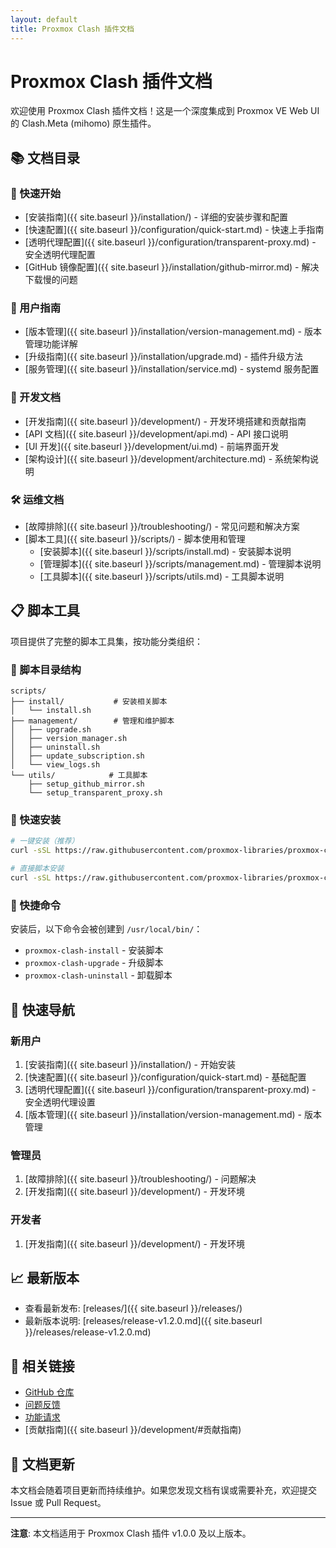```yaml
---
layout: default
title: Proxmox Clash 插件文档
---
```


# Proxmox Clash 插件文档

欢迎使用 Proxmox Clash 插件文档！这是一个深度集成到 Proxmox VE Web UI 的 Clash.Meta (mihomo) 原生插件。

## 📚 文档目录

### 🚀 快速开始
- [安装指南]({{ site.baseurl }}/installation/) - 详细的安装步骤和配置
- [快速配置]({{ site.baseurl }}/configuration/quick-start.md) - 快速上手指南
- [透明代理配置]({{ site.baseurl }}/configuration/transparent-proxy.md) - 安全透明代理配置
- [GitHub 镜像配置]({{ site.baseurl }}/installation/github-mirror.md) - 解决下载慢的问题

### 📖 用户指南
- [版本管理]({{ site.baseurl }}/installation/version-management.md) - 版本管理功能详解
- [升级指南]({{ site.baseurl }}/installation/upgrade.md) - 插件升级方法
- [服务管理]({{ site.baseurl }}/installation/service.md) - systemd 服务配置

### 🔧 开发文档
- [开发指南]({{ site.baseurl }}/development/) - 开发环境搭建和贡献指南
- [API 文档]({{ site.baseurl }}/development/api.md) - API 接口说明
- [UI 开发]({{ site.baseurl }}/development/ui.md) - 前端界面开发
- [架构设计]({{ site.baseurl }}/development/architecture.md) - 系统架构说明

### 🛠️ 运维文档
- [故障排除]({{ site.baseurl }}/troubleshooting/) - 常见问题和解决方案
- [脚本工具]({{ site.baseurl }}/scripts/) - 脚本使用和管理
  - [安装脚本]({{ site.baseurl }}/scripts/install.md) - 安装脚本说明
  - [管理脚本]({{ site.baseurl }}/scripts/management.md) - 管理脚本说明
  - [工具脚本]({{ site.baseurl }}/scripts/utils.md) - 工具脚本说明

## 📋 脚本工具

项目提供了完整的脚本工具集，按功能分类组织：

### 📁 脚本目录结构
```
scripts/
├── install/           # 安装相关脚本
│   └── install.sh
├── management/        # 管理和维护脚本
│   ├── upgrade.sh
│   ├── version_manager.sh
│   ├── uninstall.sh
│   ├── update_subscription.sh
│   └── view_logs.sh
└── utils/            # 工具脚本
    ├── setup_github_mirror.sh
    └── setup_transparent_proxy.sh
```

### 🚀 快速安装
```bash
# 一键安装（推荐）
curl -sSL https://raw.githubusercontent.com/proxmox-libraries/proxmox-clash-plugin/main/install.sh | sudo bash

# 直接脚本安装
curl -sSL https://raw.githubusercontent.com/proxmox-libraries/proxmox-clash-plugin/main/scripts/install/install.sh | sudo bash
```

### 🔗 快捷命令
安装后，以下命令会被创建到 `/usr/local/bin/`：
- `proxmox-clash-install` - 安装脚本
- `proxmox-clash-upgrade` - 升级脚本
- `proxmox-clash-uninstall` - 卸载脚本

## 🎯 快速导航

### 新用户
1. [安装指南]({{ site.baseurl }}/installation/) - 开始安装
2. [快速配置]({{ site.baseurl }}/configuration/quick-start.md) - 基础配置
3. [透明代理配置]({{ site.baseurl }}/configuration/transparent-proxy.md) - 安全透明代理设置
4. [版本管理]({{ site.baseurl }}/installation/version-management.md) - 版本管理

### 管理员
1. [故障排除]({{ site.baseurl }}/troubleshooting/) - 问题解决
2. [开发指南]({{ site.baseurl }}/development/) - 开发环境

### 开发者
1. [开发指南]({{ site.baseurl }}/development/) - 开发环境

## 📈 最新版本

- 查看最新发布: [releases/]({{ site.baseurl }}/releases/)
- 最新版本说明: [releases/release-v1.2.0.md]({{ site.baseurl }}/releases/release-v1.2.0.md)

## 🔗 相关链接

- [GitHub 仓库](https://github.com/proxmox-libraries/proxmox-clash-plugin)
- [问题反馈](https://github.com/proxmox-libraries/proxmox-clash-plugin/issues)
- [功能请求](https://github.com/proxmox-libraries/proxmox-clash-plugin/issues/new)
- [贡献指南]({{ site.baseurl }}/development/#贡献指南)

## 📝 文档更新

本文档会随着项目更新而持续维护。如果您发现文档有误或需要补充，欢迎提交 Issue 或 Pull Request。

---

**注意**: 本文档适用于 Proxmox Clash 插件 v1.0.0 及以上版本。
